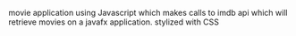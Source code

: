 movie application using Javascript which makes calls to imdb api which will retrieve movies on a javafx application. stylized with CSS
